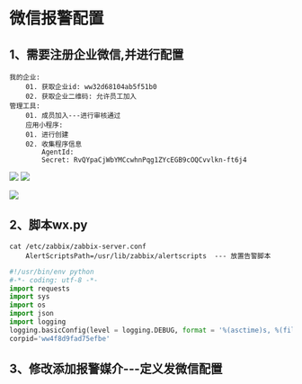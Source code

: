 # 微信报警配置
## 1、需要注册企业微信,并进行配置
```text
我的企业: 
	01. 获取企业id: ww32d68104ab5f51b0
	02. 获取企业二维码: 允许员工加入
管理工具:
	01. 成员加入---进行审核通过
	应用小程序:
	01. 进行创建
	02. 收集程序信息
	    AgentId: 
		Secret: RvQYpaCjWbYMCcwhnPqg1ZYcEGB9cOQCvvlkn-ft6j4

```
![](https://cdn.jsdelivr.net/gh/fhwlnetwork/blos_imgs/img/20210510221106.png)
![](https://cdn.jsdelivr.net/gh/fhwlnetwork/blos_imgs/img/20210510221146.png)

![](https://cdn.jsdelivr.net/gh/fhwlnetwork/blos_imgs/img/20210512164342.png)

##    2、脚本wx.py

```text
cat /etc/zabbix/zabbix-server.conf 
	AlertScriptsPath=/usr/lib/zabbix/alertscripts  --- 放置告警脚本
```



```py
#!/usr/bin/env python
#-*- coding: utf-8 -*-
import requests
import sys
import os
import json
import logging
logging.basicConfig(level = logging.DEBUG, format = '%(asctime)s, %(filename)s, %(levelname)s, %(message)s',datefmt = '%a, %d %b %Y %H:%M:%S',filename = os.path.join('/tmp','weixin.log'),filemode = 'a')
corpid='ww4f8d9fad75efbe'

```

## 3、修改添加报警媒介---定义发微信配置